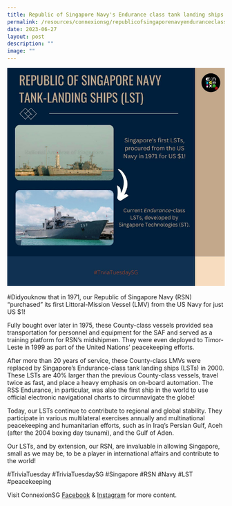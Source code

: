 ```yaml
---
title: Republic of Singapore Navy's Endurance class tank landing ships
permalink: /resources/connexionsg/republicofsingaporenavyenduranceclasstanklandingships/
date: 2023-06-27
layout: post
description: ""
image: ""
---
```

![](/images/connexionsg/2023/navy%20lst.png)

#Didyouknow that in 1971, our Republic of Singapore Navy (RSN) “purchased” its first Littoral-Mission Vessel (LMV) from the US Navy for just US $1!

Fully bought over later in 1975, these County-class vessels provided sea transportation for personnel and equipment for the SAF and served as a training platform for RSN’s midshipmen. They were even deployed to Timor-Leste in 1999 as part of the United Nations’ peacekeeping efforts.

After more than 20 years of service, these County-class LMVs were replaced by Singapore’s Endurance-class tank landing ships (LSTs) in 2000. These LSTs are 40% larger than the previous County-class vessels, travel twice as fast, and place a heavy emphasis on on-board automation. The RSS Endurance, in particular, was also the first ship in the world to use official electronic navigational charts to circumnavigate the globe!

Today, our LSTs continue to contribute to regional and global stability. They participate in various multilateral exercises annually and multinational peacekeeping and humanitarian efforts, such as in Iraq’s Persian Gulf, Aceh (after the 2004 boxing day tsunami), and the Gulf of Aden.

Our LSTs, and by extension, our RSN, are invaluable in allowing Singapore, small as we may be, to be a player in international affairs and contribute to the world!

#TriviaTuesday #TriviaTuesdaySG #Singapore #RSN #Navy #LST #peacekeeping

Visit ConnexionSG <a target="_blank" href="https://www.facebook.com/ConnexionSG">Facebook</a> &amp; <a target="_blank" href="https://www.instagram.com/connexionsg/">Instagram</a> for more content.
